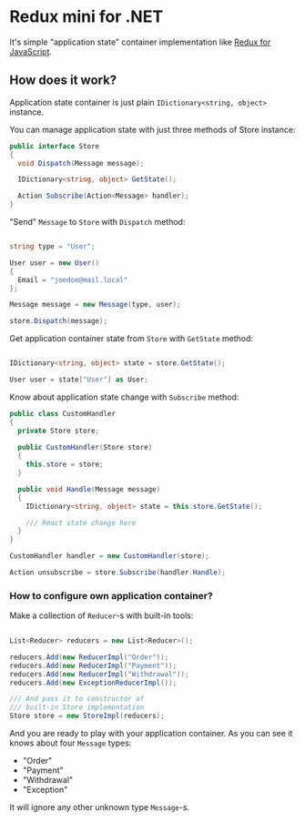 # Redux mini for .NET

It's simple "application state" container implementation like [Redux for JavaScript](https://redux.js.org/).

## How does it work?

Application state container is just plain `IDictionary<string, object>` instance.

You can manage application state with just three methods of Store instance:

```csharp
public interface Store
{
  void Dispatch(Message message);

  IDictionary<string, object> GetState();

  Action Subscribe(Action<Message> handler);
}
```

"Send" `Message` to `Store` with `Dispatch` method:

```csharp

string type = "User";

User user = new User()
{ 
  Email = "joedoe@mail.local" 
};

Message message = new Message(type, user);

store.Dispatch(message);
```

Get application container state from `Store` with `GetState` method:

```csharp

IDictionary<string, object> state = store.GetState();

User user = state["User"] as User;

```

Know about application state change with `Subscribe` method:

```csharp
public class CustomHandler
{
  private Store store;
    
  public CustomHandler(Store store)
  {
    this.store = store;
  }

  public void Handle(Message message)
  {
    IDictionary<string, object> state = this.store.GetState();

    /// React state change here
  }
}

CustomHandler handler = new CustomHandler(store);

Action unsubscribe = store.Subscribe(handler.Handle);
```

### How to configure own application container?

Make a collection of `Reducer`-s with built-in tools:

```csharp
  
List<Reducer> reducers = new List<Reducer>();

reducers.Add(new ReducerImpl("Order"));
reducers.Add(new ReducerImpl("Payment"));
reducers.Add(new ReducerImpl("Withdrawal"));
reducers.Add(new ExceptionReducerImpl());

/// And pass it to constructor of 
/// built-in Store implementation
Store store = new StoreImpl(reducers);
```
And you are ready to play with your application container. As you can see it knows about four `Message` types:

 - "Order"
 - "Payment"
 - "Withdrawal"
 - "Exception"

It will ignore any other unknown type `Message`-s.